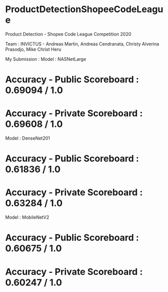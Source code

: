 # ProductDetectionShopeeCodeLeague
Product Detection - Shopee Code League Competition 2020

Team : INVICTUS - Andreas Martin, Andreas Cendranata, Christy Alverina Prasodjo, Mike Christ Heru

My Submission :
Model : NASNetLarge
# Accuracy - Public Scoreboard : 0.69094 / 1.0
# Accuracy - Private Scoreboard : 0.69608 / 1.0

Model : DenseNet201
# Accuracy - Public Scoreboard : 0.61836 / 1.0
# Accuracy - Private Scoreboard : 0.63284 / 1.0

Model : MobileNetV2
# Accuracy - Public Scoreboard : 0.60675 / 1.0
# Accuracy - Private Scoreboard : 0.60247 / 1.0


